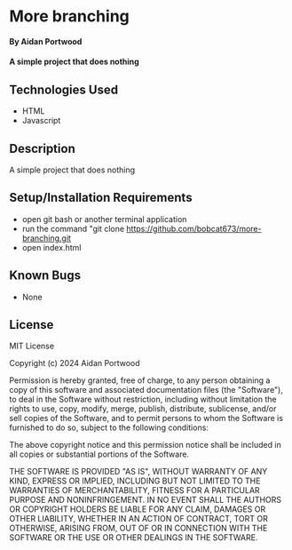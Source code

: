 # More branching
#### By Aidan Portwood

#### A simple project that does nothing

## Technologies Used

* HTML
* Javascript

## Description

A simple project that does nothing

## Setup/Installation Requirements

* open git bash or another terminal application
* run the command "git clone https://github.com/bobcat673/more-branching.git
* open index.html

## Known Bugs

* None

## License

MIT License

Copyright (c) 2024 Aidan Portwood

Permission is hereby granted, free of charge, to any person obtaining a copy
of this software and associated documentation files (the "Software"), to deal
in the Software without restriction, including without limitation the rights
to use, copy, modify, merge, publish, distribute, sublicense, and/or sell
copies of the Software, and to permit persons to whom the Software is
furnished to do so, subject to the following conditions:

The above copyright notice and this permission notice shall be included in all
copies or substantial portions of the Software.

THE SOFTWARE IS PROVIDED "AS IS", WITHOUT WARRANTY OF ANY KIND, EXPRESS OR
IMPLIED, INCLUDING BUT NOT LIMITED TO THE WARRANTIES OF MERCHANTABILITY,
FITNESS FOR A PARTICULAR PURPOSE AND NONINFRINGEMENT. IN NO EVENT SHALL THE
AUTHORS OR COPYRIGHT HOLDERS BE LIABLE FOR ANY CLAIM, DAMAGES OR OTHER
LIABILITY, WHETHER IN AN ACTION OF CONTRACT, TORT OR OTHERWISE, ARISING FROM,
OUT OF OR IN CONNECTION WITH THE SOFTWARE OR THE USE OR OTHER DEALINGS IN THE
SOFTWARE.